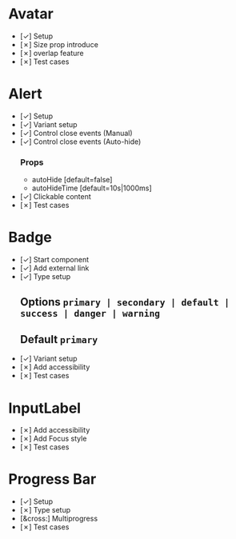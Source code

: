 # Avatar
-   [&check;] Setup
-   [&cross;] Size prop introduce
-   [&cross;] overlap feature
-   [&cross;] Test cases

# Alert 
-    [&check;] Setup
-    [&check;] Variant setup
-    [&check;] Control close events (Manual)
-    [&check;] Control close events (Auto-hide)
      ### Props 
      - autoHide [default=false]
      - autoHideTime [default=10s|1000ms]
-    [&check;] Clickable content
-    [&cross;] Test cases


# Badge
-   [&check;] Start component
-   [&check;] Add external link
-   [&check;] Type setup 
      ## Options `primary | secondary | default | success | danger | warning`
      ## Default `primary`
-   [&check;] Variant setup
-   [&cross;] Add accessibility     
-   [&cross;] Test cases

# InputLabel
-   [&cross;] Add accessibility     
-   [&cross;] Add Focus style 
-   [&cross;] Test cases

# Progress Bar
-   [&check;] Setup
-   [&cross;] Type setup
-   [&cross:] Multiprogress 
-   [&cross;] Test cases
